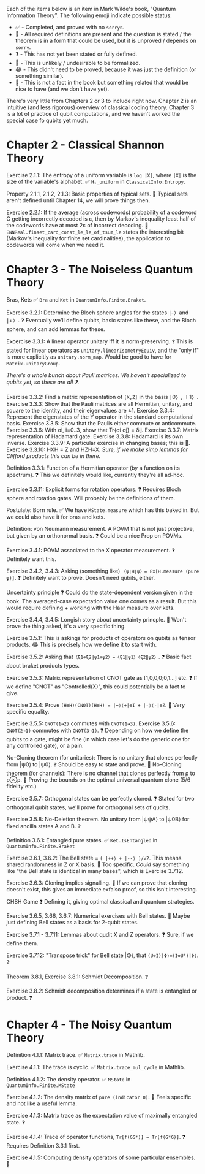 Each of the items below is an item in Mark Wilde's book, "Quantum Information Theory". The following emoji indicate possible status:
 * ✅ - Completed, and proved with no `sorry`s.
 * 📝 - All required definitions are present and the question is stated / the theorem is in a form that could be used, but it is unproved / depends on `sorry`.
 * ❓ - This has not yet been stated or fully defined.
 * 🤷 - This is unlikely / undesirable to be formalized.
 * 😂 - This didn't need to be proved, because it was just the definition (or something similar).
 * 🤔 - This is not a fact in the book but something related that would be nice to have (and we don't have yet).

There's very little from Chapters 2 or 3 to include right now. Chapter 2 is an intuitive (and less rigorous) overview of classical coding theory. Chapter 3 is a lot of practice of qubit computations, and we haven't worked the special case fo qubits yet much.

# Chapter 2 - Classical Shannon Theory
Exercise 2.1.1: The entropy of a uniform variable is `log |X|`, where `|X|` is the size of the variable's alphabet.
 ✅ `Hₛ_uniform` in `ClassicalInfo.Entropy`.

Property 2.1.1, 2.1.2, 2.1.3: Basic properties of typical sets.
🤷 Typical sets aren't defined until Chapter 14, we will prove things then.

Exercise 2.2.1: If the average (across codewords) probability of a codeword C getting incorrectly decoded is ε, then by Markov's inequality least half of the codewords have at most 2ε of incorrect decoding.
🤷 `ENNReal.finset_card_const_le_le_of_tsum_le` states the interesting bit (Markov's inequality for finite set cardinalities), the application to codewords will come when we need it.

# Chapter 3 - The Noiseless Quantum Theory
Bras, Kets
✅ `Bra` and `Ket` in `QuantumInfo.Finite.Braket`.

Exercise 3.2.1: Determine the Bloch sphere angles for the states ∣-〉and ∣+〉.
❓ Eventually we'll define qubits, basic states like these, and the Bloch sphere, and can add lemmas for these.

Excercise 3.3.1: A linear operator unitary iff it is norm-preserving.
❓ This is stated for linear operators as `unitary.linearIsometryEquiv`, and the "only if" is more explicitly as `unitary.norm_map`. Would be good to have for `Matrix.unitaryGroup`.

_There's a whole bunch about Pauli matrices. We haven't specialized to qubits yet, so these are all ❓._

Exercise 3.3.2: Find a matrix representation of `[X,Z]` in the basis ∣0〉, ∣1〉.
Exercise 3.3.3: Show that the Pauli matrices are all Hermitian, unitary, and square to the identity, and their eigenvalues are ±1.
Exercise 3.3.4: Represent the eigenstates of the Y operator in the standard computational basis.
Exercise 3.3.5: Show that the Paulis either commute or anticommute.
Exercise 3.3.6: With σi, i=0..3, show that Tr{σi σj} = δij.
Exercise 3.3.7: Matrix representation of Hadamard gate.
Exercise 3.3.8: Hadamard is its own inverse.
Exercise 3.3.9: A particular exercise in changing bases; this is 🤷.
Exercise 3.3.10: HXH = Z and HZH=X. _Sure, if we make simp lemmas for Clifford products this can be in there._

Definition 3.3.1: Function of a Hermitian operator (by a function on its spectrum). 
❓ This we definitely would like, currently they're all ad-hoc.

Exercise 3.3.11: Explicit forms for rotation operators.
❓ Requires Bloch sphere and rotation gates. Will probably be the definitions of them.

Postulate: Born rule.
✅ We have `MState.measure` which has this baked in. But we could also have it for bras and kets.

Definition: von Neumann measurement. A POVM that is not just projective, but given by an orthonormal basis.
❓ Could be a nice Prop on POVMs.

Exercise 3.4.1: POVM associated to the X operator measurement.
❓ Definitely want this.

Exercise 3.4.2, 3.4.3: Asking (something like) `〈ψ∣H∣ψ〉= Ex[H.measure (pure ψ)]`.
❓ Definitely want to prove. Doesn't need qubits, either.

Uncertainty principle
❓ Could do the state-dependent version given in the book. The averaged-case expectation value one comes as a result. But this would require defining + working with the Haar measure over kets.

Exercise 3.4.4, 3.4.5: Longish story about uncertainty princple.
🤷 Won't prove the thing asked, it's a very specific thing. 

Exercise 3.5.1: This is askings for products of operators on qubits as tensor products.
😂 This is precisely how we define it to start with.

Exercise 3.5.2: Asking that`〈ξ1⊗ξ2‖ψ1⊗ψ2〉=〈ξ1‖ψ1〉〈ξ2‖ψ2〉`.
❓ Basic fact about braket products types.

Exercise 3.5.3: Matrix representation of CNOT gate as [1,0,0,0;0,1...] etc.
❓ If we define "CNOT" as "Controlled(X)", this could potentially be a fact to give.

Exercise 3.5.4: Prove `(H⊗H)(CNOT)(H⊗H) = |+⟩⟨+|⊗I + |-⟩⟨-|⊗Z`.
🤷 Very specific equality.

Exercise 3.5.5: `CNOT(1→2)` commutes with `CNOT(1→3)`.
Exercise 3.5.6: `CNOT(2→1)` commutes with `CNOT(3→1)`.
❓ Depending on how we define the qubits to a gate, might be fine (in which case let's do the generic one for any controlled gate), or a pain.

No-Cloning theorem (for unitaries): There is no unitary that clones perfectly from |ψ0⟩ to |ψ0⟩.
❓ Should be easy to state and prove.
🤔 No-Cloning theorem (for channels): There is no channel that clones perfectly from ρ to ρ⊗ρ.
🤔 Proving the bounds on the optimal universal quantum clone (5/6 fidelity etc.)

Exercise 3.5.7: Orthogonal states can be perfectly cloned.
❓ Stated for two orthogonal qubit states, we'll prove for orthogonal sets of qudits.

Exercise 3.5.8: No-Deletion theorem. No unitary from |ψψA⟩ to |ψ0B⟩ for fixed ancilla states A and B.
❓

Definition 3.6.1: Entangled pure states.
✅ `Ket.IsEntangled` in `QuantumInfo.Finite.Braket`

Exercise 3.6.1, 3.6.2: The Bell state = `( |++⟩ + |--⟩ )/√2`. This means shared randomness in Z or X basis.
🤷 Too specific. _Could_ say something like "the Bell state is identical in many bases", which is Exercise 3.7.12.

Exercise 3.6.3: Cloning implies signalling.
🤷 If we can prove that cloning doesn't exist, this gives an immediate exfalso proof, so this isn't interesting.

CHSH Game
❓ Defining it, giving optimal classical and quantum strategies.

Exercise 3.6.5, 3.66, 3.6.7: Numerical exercises with Bell states.
🤷 Maybe just defining Bell states as a basis for 2-qubit states.

Exercise 3.7.1 - 3.7.11: Lemmas about qudit X and Z operators.
❓ Sure, if we define them.

Exercise 3.7.12: "Transpose trick" for Bell state |Φ⟩, that `(U⊗I)|Φ⟩=(I⊗Uᵀ)|Φ⟩`.
❓

Theorem 3.8.1, Exercise 3.8.1: Schmidt Decomposition.
❓

Exercise 3.8.2: Schmidt decomposition determines if a state is entangled or product.
❓

# Chapter 4 - The Noisy Quantum Theory
Definition 4.1.1: Matrix trace.
✅ `Matrix.trace` in Mathlib.

Exercise 4.1.1: The trace is cyclic.
✅ `Matrix.trace_mul_cycle` in Mathlib.

Definition 4.1.2: The density operator.
✅ `MState` in `QuantumInfo.Finite.MState`

Exercise 4.1.2: The density matrix of `pure (indicator 0)`.
🤷 Feels specific and not like a useful lemma.

Exercise 4.1.3: Matrix trace as the expectation value of maximally entangled state.
❓

Exercise 4.1.4: Trace of operator functions, `Tr[f(GG*)] = Tr[f(G*G)]`.
❓ Requires Definition 3.3.1 first.

Exercise 4.1.5: Computing density operators of some particular ensembles.
🤷